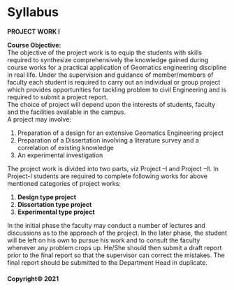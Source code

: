 # Syllabus

**PROJECT WORK I**

**Course Objective:**  
The objective of the project work is to equip the students with skills required to synthesize comprehensively the knowledge gained during course works for a practical application of Geomatics engineering discipline in real life. Under the supervision and guidance of member/members of faculty each student is required to carry out an individual or group project which provides opportunities for tackling problem to civil Engineering and is required to submit a project report.  
The choice of project will depend upon the interests of students, faculty and the facilities available in the campus.  
A project may involve:
1. Preparation of a design for an extensive Geomatics Engineering project
2. Preparation of a Dissertation involving a literature survey and a correlation of existing knowledge
3. An experimental investigation

The project work is divided into two parts, viz Project –I and Project –II. In Project-I students are required to complete following works for above mentioned categories of project works:

1. **Design type project**
2. **Dissertation type project**
3. **Experimental type project**
<p>In the initial phase the faculty may conduct a number of lectures and discussions as to the approach of the project. In the later phase, the student will be left on his own to pursue his work and to consult the faculty whenever any problem crops up. He/She should then submit a draft report prior to the final report so that the supervisor can correct the mistakes. The final report should be submitted to the Department Head in duplicate.

#### Copyright&copy; 2021